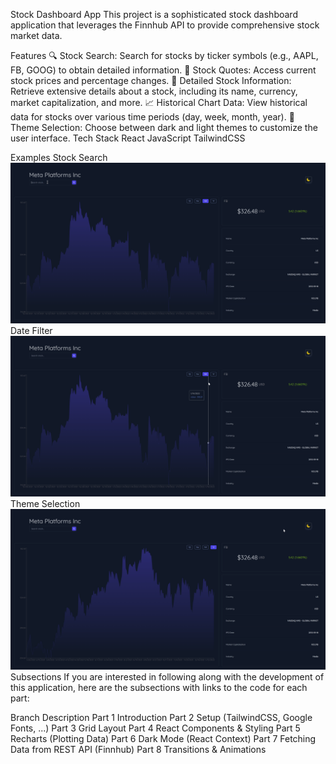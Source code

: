 Stock Dashboard App
This project is a sophisticated stock dashboard application that leverages the Finnhub API to provide comprehensive stock market data.

Features
🔍 Stock Search: Search for stocks by ticker symbols (e.g., AAPL, FB, GOOG) to obtain detailed information.
💸 Stock Quotes: Access current stock prices and percentage changes.
📝 Detailed Stock Information: Retrieve extensive details about a stock, including its name, currency, market capitalization, and more.
📈 Historical Chart Data: View historical data for stocks over various time periods (day, week, month, year).
🌙 Theme Selection: Choose between dark and light themes to customize the user interface.
Tech Stack
React
JavaScript
TailwindCSS

Examples
Stock Search
<img src="./src/assets/search.gif" alt="Stock Search" />
Date Filter
<img src="./src/assets/date-filter.gif" alt="Date Filter" />
Theme Selection
<img src="./src/assets/theme.gif" alt="Theme Selection" />
Subsections
If you are interested in following along with the development of this application, here are the subsections with links to the code for each part:

Branch	Description
Part 1	Introduction
Part 2	Setup (TailwindCSS, Google Fonts, ...)
Part 3	Grid Layout
Part 4	React Components & Styling
Part 5	Recharts (Plotting Data)
Part 6	Dark Mode (React Context)
Part 7	Fetching Data from REST API (Finnhub)
Part 8	Transitions & Animations
